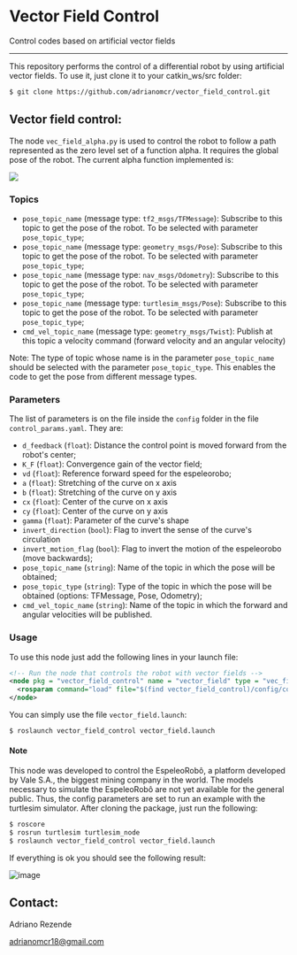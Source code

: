 # Vector Field Control
Control codes based on artificial vector fields

---------------------
This repository performs the control of a differential robot by using artificial vector fields. To use it, just clone it to your catkin_ws/src folder:

```bash
$ git clone https://github.com/adrianomcr/vector_field_control.git
```



## Vector field control:

The node `vec_field_alpha.py` is used to control the robot to follow a path represented as the zero level set of a function alpha. It requires the global pose of the robot. The current alpha function implemented is:

<img src="https://latex.codecogs.com/svg.latex?\Large&space;\alpha(x,y)=\left(\left(\frac{x-c_x}{a}\right)^\gamma  + \left(\frac{y-c_y}{b}\right)^\gamma \right)^{\frac{1}{\gamma}} - 1" />

### Topics

- `pose_topic_name`  (message type: `tf2_msgs/TFMessage`): Subscribe to this topic to get the pose of the robot. To be selected with parameter `pose_topic_type`;
- `pose_topic_name`  (message type: `geometry_msgs/Pose`): Subscribe to this topic to get the pose of the robot. To be selected with parameter `pose_topic_type`;
- `pose_topic_name`  (message type: `nav_msgs/Odometry`): Subscribe to this topic to get the pose of the robot. To be selected with parameter `pose_topic_type`;
- `pose_topic_name`  (message type: `turtlesim_msgs/Pose`): Subscribe to this topic to get the pose of the robot. To be selected with parameter `pose_topic_type`;
- `cmd_vel_topic_name`  (message type: `geometry_msgs/Twist`): Publish at this topic a velocity command (forward velocity and an angular velocity)

Note: The type of topic whose name  is in the parameter `pose_topic_name` should be selected with the parameter `pose_topic_type`. This enables the code to get the pose from different message types.

### Parameters

The list of parameters is on the file inside the `config` folder in the file `control_params.yaml`. They are:

- `d_feedback` (`float`): Distance the control point is moved forward from the robot's center;
- `K_F` (`float`): Convergence gain of the vector field;
- `vd` (`float`): Reference forward speed for the espeleorobo;
- `a` (`float`): Stretching of the curve on x axis
- `b` (`float`): Stretching of the curve on y axis
- `cx` (`float`): Center of the curve on x axis
- `cy` (`float`): Center of the curve on y axis
- `gamma` (`float`): Parameter of the curve's shape
- `invert_direction` (`bool`): Flag to invert the sense of the curve's circulation
- `invert_motion_flag` (`bool`): Flag to invert the motion of the espeleorobo (move backwards);
- `pose_topic_name` (`string`): Name of the topic in which the pose will be obtained;
- `pose_topic_type` (`string`): Type of the topic in which the pose will be obtained (options: TFMessage, Pose, Odometry);
- `cmd_vel_topic_name` (`string`): Name of the topic in which the forward and angular velocities will be published.


### Usage

To use this node just add the following lines in your launch file:

```xml
<!-- Run the node that controls the robot with vector fields -->
<node pkg = "vector_field_control" name = "vector_field" type = "vec_field_alpha.py" args="" output="screen">
  <rosparam command="load" file="$(find vector_field_control)/config/control_params.yaml" />
</node>
```

You can simply use the file `vector_field.launch`:

```bash
$ roslaunch vector_field_control vector_field.launch
```



#### Note
 This node was developed to control the EspeleoRobô, a platform developed by Vale S.A., the biggest mining company in the world. The models necessary to simulate the EspeleoRobô are not yet available for the general public. Thus, the config parameters are set to run an example with the turtlesim simulator. After cloning the package, just run the following:

```bash
$ roscore
$ rosrun turtlesim turtlesim_node
$ roslaunch vector_field_control vector_field.launch
```

If everything is ok you should see the following result:

![image](https://github.com/adrianomcr/vector_field_control/images/turtle.png)

## Contact:

Adriano Rezende

adrianomcr18@gmail.com
